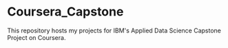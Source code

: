 # Coursera_Capstone
This repository hosts my projects for IBM's Applied Data Science Capstone Project on Coursera. 
